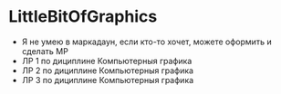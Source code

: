 # LittleBitOfGraphics

* Я не умею в маркадаун, если кто-то хочет, можете оформить и сделать МР
* ЛР 1 по дициплине Компьютерныя графика
* ЛР 2 по дициплине Компьютерныя графика
* ЛР 3 по дициплине Компьютерныя графика


